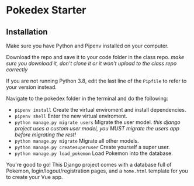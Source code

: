 # Pokedex Starter

## Installation

Make sure you have Python and Pipenv installed on your computer.

Download the repo and save it to your code folder in the class repo. *make sure you download it, don't clone it or it won't upload to the class repo correctly*

If you are not running Python 3.8, edit the last line of the `Pipfile` to refer to your version instead.

Navigate to the pokedex folder in the terminal and do the following:

- `pipenv install` Create the virtual enviroment and install dependencies.
- `pipenv shell` Enter the new virtual enviroment.
- `python manage.py migrate users` Migrate the user model. *this django project uses a custom user model, you MUST migrate the users app before migrating the rest!*
- `python manage.py migrate` Migrate all other models.
- `python manage.py createsuperuser` Create yourself a super user.
- `python manage.py load_pokemon` Load Pokemon into the database.

You're good to go! This Django project comes with a database full of Pokemon, login/logout/registration pages, and a `home.html` template for you to create your Vue app.


<!-- Part 2 - Basic API
Create an API for the Pokedex in Django Rest Framework. Your API needs to have endpoints for all the Pokemon, as well as some sort of nested serializers so that your API returns the names of the types that each Pokemon belongs to, not just the pk of those types.

Use the WSVincent DRF tutorial and the in-class examples as references.

Part 3 - Vue Frontend
Build a Vue frontend for our Pokedex! I already provided you with a home.html template you can use. Make sure to leave the links to the login/logout/signup pages so that a user can get themselves authenticated (otherwise the API won't work!).

Your frontend should display a list of Pokemon upon loading.

DRF and Vue
Axios

Part 4 - More Features
You must implement ONE of the following features into your app. You can implement more if you'd like.

Edit Pokedex
Add the ability to create new Pokemon, update the stats of existing Pokemon, and delete Pokemon. Make sure that only registered users can edit your list of Pokemon. You are not required to implement the ability to add types to newly created Pokemon, but it's good practice.

User Lists
Add a list to your Pokedex of all Pokemon that a logged in user has caught. Add the ability to mark a pokemon as caught or remove a marked pokemon from the caught list.

The models are already set up to do this. Pokemon has a many-to-many relationship with CustomUser. You will also need API endpoints for the users. To add a Pokemon to a user's list, add the pk of that Pokemon to the caught array and send a PUT/PATCH request with the new array of caught Pokemon. To remove a Pokemon from a user's list, remove the pk of that Pokemon from the caught array and send a PUT/PATCH request with the new array of caught Pokemon. -->


